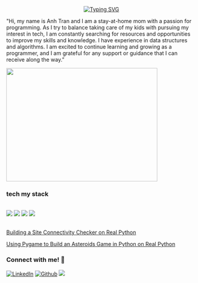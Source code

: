 <body>
  
<div style="position: relative">

  <p align="center">
    <a href="https://git.io/typing-svg"><img src="https://readme-typing-svg.herokuapp.com?font=Fira+Code&weight=600&pause=1500&color=B0CA0D&width=435&lines=Anh+Yen+Tran" alt="Typing SVG" /></a>
  </p>

"Hi, my name is Anh Tran and I am a stay-at-home mom with a passion for programming. As I try to balance taking care of my kids with pursuing my interest in tech, I am constantly searching for resources and opportunities to improve my skills and knowledge. I have experience in data structures and algorithms. I am excited to continue learning and growing as a programmer, and I am grateful for any support or guidance that I can receive along the way.”
  
  </span>
  <img src="https://user-images.githubusercontent.com/74038190/213760705-0d5bf320-4f43-4352-b74b-0889ae726bf7.gif" 
     width="400" 
     height="300" />
  <p align="right">
      <h3> tech my stack </h3> </br>
      <img src="https://img.shields.io/badge/python-3670A0?style=for-the-badge&logo=python&logoColor=ffdd54" />
      <img src="https://img.shields.io/badge/html5-%23E34F26.svg?style=for-the-badge&logo=html5&logoColor=white" />
      <img src="https://img.shields.io/badge/flask-%23000.svg?style=for-the-badge&logo=flask&logoColor=white" />
      <img src="https://img.shields.io/badge/-pygame-purple?style=for-the-badge"/>
   </p>
   
</div> </br>
  <a href="https://realpython.com/certificates/cddcd90c-c2a4-420b-9f92-44ec24164e64/">Building a Site Connectivity Checker on Real Python</a> 
  
  <a href="https://realpython.com/certificates/cbeb09dc-2b30-4e15-9e8c-360b311765f6/">Using Pygame to Build an Asteroids Game in Python on Real Python</a>


### Connect with me! 💬
[<img target="_blank" src="https://img.icons8.com/bubbles/100/000000/linkedin.png" title="LinkedIn">](https://www.linkedin.com/in/anhtran077/)  [<img target="_blank" src="https://img.icons8.com/bubbles/100/000000/github.png" title="Github">](https://github.com/momofAnAl) [<img src="https://img.icons8.com/bubbles/100/null/new-post.png"/>](mailto:anhtr077@gmail.com)

